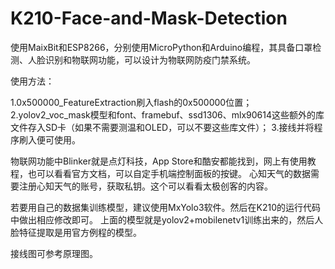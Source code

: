# K210-Face-and-Mask-Detection
使用MaixBit和ESP8266，分别使用MicroPython和Arduino编程，其具备口罩检测、人脸识别和物联网功能，可以设计为物联网防疫门禁系统。

使用方法：

1.0x500000_FeatureExtraction刷入flash的0x500000位置；
2.yolov2_voc_mask模型和font、framebuf、ssd1306、mlx90614这些额外的库文件存入SD卡（如果不需要测温和OLED，可以不要这些库文件）；
3.接线并将程序刷入便可使用。

物联网功能中Blinker就是点灯科技，App Store和酷安都能找到，网上有使用教程，也可以看看官方文档，可以自定手机端控制面板的按键。
心知天气的数据需要注册心知天气的账号，获取私钥。这个可以看看太极创客的内容。

若要用自己的数据集训练模型，建议使用MxYolo3软件。然后在K210的运行代码中做出相应修改即可。
上面的模型就是yolov2+mobilenetv1训练出来的，然后人脸特征提取是用官方例程的模型。

接线图可参考原理图。
